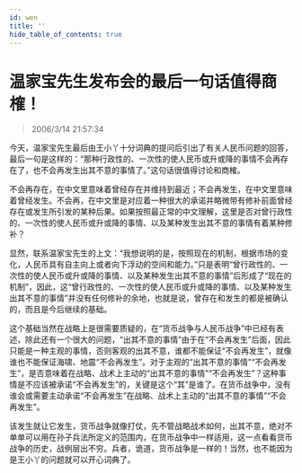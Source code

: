 ```yaml
---
id: wen
title: ''
hide_table_of_contents: true
---
```


# 温家宝先生发布会的最后一句话值得商榷！

> 2006/3/14 21:57:34

今天，温家宝先生最后由王小丫十分词典的提问后引出了有关人民币问题的回答，最后一句是这样的：“那种行政性的、一次性的使人民币或升或降的事情不会再存在了，也不会再发生出其不意的事情了。”这句话很值得讨论和商榷。
 
不会再存在，在中文里意味着曾经存在并维持到最近；不会再发生，在中文里意味着曾经发生。不会再，在中文里是对应着一种很大的承诺并略微带有修补前面曾经存在或发生所引发的某种后果。如果按照最正常的中文理解，这里是否对曾行政性的、一次性的使人民币或升或降的事情、以及某种发生出其不意的事情有着某种修补？
 
显然，联系温家宝先生的上文：“我想说明的是，按照现在的机制，根据市场的变化，人民币具有自主向上或者向下浮动的空间和能力。”只是表明“曾行政性的、一次性的使人民币或升或降的事情、以及某种发生出其不意的事情”后形成了“现在的机制”，因此，这“曾行政性的、一次性的使人民币或升或降的事情、以及某种发生出其不意的事情”并没有任何修补的余地，也就是说，曾存在和发生的都是被确认的，而且是今后继续的基础。
 
这个基础当然在战略上是很需要质疑的，在“货币战争与人民币战争”中已经有表述，除此还有一个很大的问题，“出其不意的事情”由于在“不会再发生”后面，因此只能是一种主观的事情，否则客观的出其不意，谁都不能保证“不会再发生”，就像谁也不能保证海啸、地震“不会再发生”。对于主观的“出其不意的事情”“不会再发生”，是否意味着在战略、战术上主动的“出其不意的事情”“不会再发生”？这种事情是不应该被承诺“不会再发生”的，关键是这个“其”是谁了。在货币战争中，没有谁会或需要主动承诺“不会再发生”在战略、战术上主动的“出其不意的事情”“不会再发生”。
 
该发生就让它发生，货币战争就像打仗，先不管战略战术如何，出其不意，绝对不单单可以用在孙子兵法所定义的范围内，在货币战争中一样适用，这一点看看货币战争的历史，战例层出不穷。兵者，诡道，货币战争是一样的！当然，也不能因为是王小丫的问题就可以开心词典了。